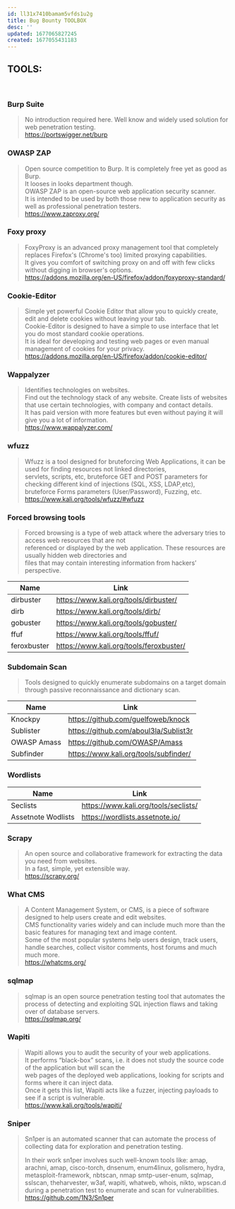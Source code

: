 ```yaml
---
id: ll31x7410bamam5vfds1u2g
title: Bug Bounty TOOLBOX
desc: ''
updated: 1677065827245
created: 1677055431183
---
```

## TOOLS:
<br>

### **Burp Suite**
> No introduction required here. Well know and widely used solution for web penetration testing.<br>
https://portswigger.net/burp

### **OWASP ZAP**
> Open source competition to Burp. It is completely free yet as good as Burp. <br>
It looses in looks department though.<br>
OWASP ZAP is an open-source web application security scanner. <br>It is intended to be used by both those new to application security as well as professional penetration testers.<br>
https://www.zaproxy.org/

### **Foxy proxy**
>FoxyProxy is an advanced proxy management tool that completely replaces Firefox's (Chrome's too) limited proxying capabilities.<br>
It gives you comfort of switching proxy on and off with few clicks without digging in browser's options.<br>
https://addons.mozilla.org/en-US/firefox/addon/foxyproxy-standard/


### **Cookie-Editor**
> Simple yet powerful Cookie Editor that allow you to quickly create, edit and delete cookies without leaving your tab.<br>
Cookie-Editor is designed to have a simple to use interface that let you do most standard cookie operations.<br> It is ideal for developing and testing web pages or even manual management of cookies for your privacy.<br>
https://addons.mozilla.org/en-US/firefox/addon/cookie-editor/

### **Wappalyzer**
> Identifies technologies on websites.<br>
Find out the technology stack of any website. Create lists of websites that use certain technologies, with company and contact details.<br>
It has paid version with more features but even without paying it will give you a lot of information.<br>
https://www.wappalyzer.com/


### **wfuzz**
> Wfuzz is a tool designed for bruteforcing Web Applications, it can be used for finding resources not linked directories,<br> servlets, scripts, etc, bruteforce GET and POST parameters for checking different kind of injections (SQL, XSS, LDAP,etc), <br>bruteforce Forms parameters (User/Password), Fuzzing, etc.<br>
https://www.kali.org/tools/wfuzz/#wfuzz



### **Forced browsing tools**
>Forced browsing is a type of web attack where the adversary tries to access web resources that are not <br>
referenced or displayed by the web application. These resources are usually hidden web directories and <br>
files that may contain interesting information from hackers’ perspective. <br>

| Name | Link |
|----|-----|
| dirbuster | https://www.kali.org/tools/dirbuster/ |
| dirb | https://www.kali.org/tools/dirb/ |
| gobuster | https://www.kali.org/tools/gobuster/ |
| ffuf | https://www.kali.org/tools/ffuf/ |
| feroxbuster | https://www.kali.org/tools/feroxbuster/ |

### **Subdomain Scan**
>Tools designed to quickly enumerate subdomains on a target domain through passive reconnaissance and dictionary scan.

| Name | Link |
|----|-----|
| Knockpy | https://github.com/guelfoweb/knock |
| Sublister | https://github.com/aboul3la/Sublist3r |
| OWASP Amass | https://github.com/OWASP/Amass |
| Subfinder | https://www.kali.org/tools/subfinder/ |


### **Wordlists**
| Name | Link |
|----|-----|
| Seclists | https://www.kali.org/tools/seclists/ |
| Assetnote Wodlists | https://wordlists.assetnote.io/ |

### **Scrapy**
> An open source and collaborative framework for extracting the data you need from websites.<br>
In a fast, simple, yet extensible way.<br>
https://scrapy.org/

### **What CMS**
> A Content Management System, or CMS, is a piece of software designed to help users create and edit websites. <br>
CMS functionality varies widely and can include much more than the basic features for managing text and image content. <br>
Some of the most popular systems help users design, track users, handle searches, collect visitor comments, host forums and much much more.<br>
https://whatcms.org/

### **sqlmap**
> sqlmap is an open source penetration testing tool that automates the process of detecting and exploiting SQL injection flaws and taking over of database servers.<br>
https://sqlmap.org/

### **Wapiti**
> Wapiti allows you to audit the security of your web applications. <br>
It performs “black-box” scans, i.e. it does not study the source code of the application but will scan the <br>web pages of the deployed web applications, looking for scripts and forms where it can inject data. <br>Once it gets this list, Wapiti acts like a fuzzer, injecting payloads to see if a script is vulnerable.<br>
https://www.kali.org/tools/wapiti/

### **Sniper**
>Sn1per is an automated scanner that can automate the process of collecting data for exploration and penetration testing.<br>
>
>In their work sn1per involves such well-known tools like: amap, arachni, amap, cisco-torch, dnsenum, enum4linux, golismero, hydra, metasploit-framework, nbtscan, nmap smtp-user-enum, sqlmap, sslscan, theharvester, w3af, wapiti, whatweb, whois, nikto, wpscan.d during a penetration test to enumerate and scan for vulnerabilities.<br>
https://github.com/1N3/Sn1per